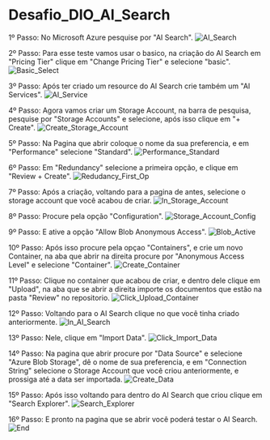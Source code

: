 # Desafio_DIO_AI_Search

1º Passo: No Microsoft Azure pesquise por "AI Search".
![AI_Search](https://github.com/MobiStank/Desafio_DIO_AI_Search/assets/81689255/38b0b841-2075-4ef1-905d-98c9f64155fa)

2º Passo: Para esse teste vamos usar o basico, na criação do AI Search em "Pricing Tier" clique em "Change Pricing Tier" e selecione "basic".
![Basic_Select](https://github.com/MobiStank/Desafio_DIO_AI_Search/assets/81689255/8476f0cc-2be5-4b9f-ad2a-be22a5930d08)

3º Passo: Após ter criado um resource do AI Search crie também um "AI Services".
![AI_Service](https://github.com/MobiStank/Desafio_DIO_AI_Search/assets/81689255/f9211bb9-ca65-46ee-98bd-31e60319a5b6)

4º Passo: Agora vamos criar um Storage Account, na barra de pesquisa, pesquise por "Storage Accounts" e selecione, após isso clique em "+ Create".
![Create_Storage_Account](https://github.com/MobiStank/Desafio_DIO_AI_Search/assets/81689255/2b93cad7-9dfd-4a73-877f-a74971f0ba6c)

5º Passo: Na Pagina que abrir coloque o nome da sua preferencia, e em "Performance" selecione "Standard".
![Performance_Standard](https://github.com/MobiStank/Desafio_DIO_AI_Search/assets/81689255/25bf4f15-6a5d-4c7a-90db-d889efb11451)

6º Passo: Em "Redundancy" selecione a primeira opção, e clique em "Review + Create".
![Redudancy_First_Op](https://github.com/MobiStank/Desafio_DIO_AI_Search/assets/81689255/f98a8b2f-4515-46c5-853b-7061257574c7)

7º Passo: Após a criação, voltando para a pagina de antes, selecione o storage account que você acabou de criar.
![In_Storage_Account](https://github.com/MobiStank/Desafio_DIO_AI_Search/assets/81689255/cebc18cd-840a-461c-8786-4a3bd958c98d)

8º Passo: Procure pela opção "Configuration".
![Storage_Account_Config](https://github.com/MobiStank/Desafio_DIO_AI_Search/assets/81689255/e1b81e5f-7116-4ebf-bfcd-a559248a6bc6)

9º Passo: E ative a opção "Allow Blob Anonymous Access".
![Blob_Active](https://github.com/MobiStank/Desafio_DIO_AI_Search/assets/81689255/d4adba8c-421d-4548-b03e-fc48342f1af6)

10º Passo: Após isso procure pela opçao "Containers", e crie um novo Container, na aba que abrir na direita procure por "Anonymous Access Level" e selecione "Container".
![Create_Container](https://github.com/MobiStank/Desafio_DIO_AI_Search/assets/81689255/4107fa24-325a-439c-bfbf-d84970d719f9)

11º Passo: Clique no container que acabou de criar, e dentro dele clique em "Upload", na aba que se abrir a direita importe os documentos que estão na pasta "Review" no repositorio.
![Click_Upload_Container](https://github.com/MobiStank/Desafio_DIO_AI_Search/assets/81689255/bb57f70d-b59a-43e5-9761-95757ffa0f71)

12º Passo: Voltando para o AI Search clique no que você tinha criado anteriormente.
![In_AI_Search](https://github.com/MobiStank/Desafio_DIO_AI_Search/assets/81689255/e3848613-8348-4b83-a7c7-031030aa53f5)

13º Passo: Nele, clique em "Import Data".
![Click_Import_Data](https://github.com/MobiStank/Desafio_DIO_AI_Search/assets/81689255/0948b11b-6ac1-4de3-8eef-36343f3306ce)

14º Passo: Na pagina que abrir procure por "Data Source" e selecione "Azure Blob Storage", dê o nome de sua preferencia, e em "Connection String" selecione o Storage Account que você criou anteriormente, e prossiga até a data ser importada.
![Create_Data](https://github.com/MobiStank/Desafio_DIO_AI_Search/assets/81689255/a4e72803-e8f2-4e68-9b26-6a8666ad49a5)

15º Passo: Após isso voltando para dentro do AI Search que criou clique em "Search Explorer".
![Search_Explorer](https://github.com/MobiStank/Desafio_DIO_AI_Search/assets/81689255/f5146e7f-c24a-4ed1-abfe-287332419950)

16º Passo: E pronto na pagina que se abrir você poderá testar o AI Search.
![End](https://github.com/MobiStank/Desafio_DIO_AI_Search/assets/81689255/11d2fa3a-aa24-4a79-8822-b608a43ca13a)

